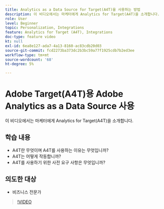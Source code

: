 ```yaml
---
title: Analytics as a Data Source for Target(A4T)을 사용하는 방법
description: 이 비디오에서는 마케터에게 Analytics for Target(A4T)을 소개합니다.
role: User
level: Beginner
topic: Personalization, Integrations
feature: Analytics for Target (A4T), Integrations
doc-type: feature video
kt: null
exl-id: 6ea8e127-ada7-4a13-8160-ac83cdb20d03
source-git-commit: fcd2273ba373dc2b3bc59a77f1925cdb7b2ed3ee
workflow-type: tm+mt
source-wordcount: '68'
ht-degree: 5%

---
```


# Adobe Target(A4T)용 Adobe Analytics as a Data Source 사용

이 비디오에서는 마케터에게 Analytics for Target(A4T)을 소개합니다.

## 학습 내용

* A4T란 무엇이며 A4T를 사용하는 이유는 무엇입니까?
* A4T는 어떻게 작동합니까?
* A4T를 사용하기 위한 사전 요구 사항은 무엇입니까?

## 의도한 대상

* 비즈니스 전문가

>[!VIDEO](https://video.tv.adobe.com/v/17384/?quality=12)
